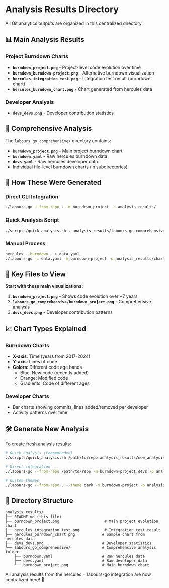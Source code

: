# Analysis Results Directory

All Git analytics outputs are organized in this centralized directory.

## 📊 **Main Analysis Results**

### Project Burndown Charts
- **`burndown_project.png`** - Project-level code evolution over time
- **`burndown_burndown-project.png`** - Alternative burndown visualization  
- **`hercules_integration_test.png`** - Integration test result (burndown chart)
- **`hercules_burndown_chart.png`** - Chart generated from hercules data

### Developer Analysis  
- **`devs_devs.png`** - Developer contribution statistics

## 📁 **Comprehensive Analysis**

The `labours_go_comprehensive/` directory contains:
- **`burndown_project.png`** - Main project burndown chart
- **`burndown.yaml`** - Raw hercules burndown data
- **`devs.yaml`** - Raw hercules developer data
- Individual file-level burndown charts (in subdirectories)

## 🚀 **How These Were Generated**

### Direct CLI Integration
```bash
./labours-go --from-repo . -m burndown-project -o analysis_results/
```

### Quick Analysis Script  
```bash
./scripts/quick_analysis.sh . analysis_results/labours_go_comprehensive
```

### Manual Process
```bash
hercules --burndown . > data.yaml
./labours-go -i data.yaml -m burndown-project -o analysis_results/chart.png
```

## 🎯 **Key Files to View**

**Start with these main visualizations:**
1. **`burndown_project.png`** - Shows code evolution over ~7 years
2. **`labours_go_comprehensive/burndown_project.png`** - Comprehensive analysis
3. **`devs_devs.png`** - Developer contribution patterns

## 📈 **Chart Types Explained**

### Burndown Charts
- **X-axis**: Time (years from 2017-2024)
- **Y-axis**: Lines of code
- **Colors**: Different code age bands
  - Blue: New code (recently added)
  - Orange: Modified code 
  - Gradients: Code of different ages

### Developer Charts
- Bar charts showing commits, lines added/removed per developer
- Activity patterns over time

## 🛠 **Generate New Analysis**

To create fresh analysis results:

```bash
# Quick analysis (recommended)
./scripts/quick_analysis.sh /path/to/repo analysis_results/new_analysis

# Direct integration
./labours-go --from-repo /path/to/repo -m burndown-project,devs -o analysis_results/

# Custom themes
./labours-go --from-repo . --theme dark -m burndown-project -o analysis_results/dark_theme.png
```

## 📂 **Directory Structure**

```
analysis_results/
├── README.md (this file)
├── burndown_project.png                    # Main project evolution chart
├── hercules_integration_test.png           # Integration test result  
├── hercules_burndown_chart.png            # Sample chart from hercules data
├── devs_devs.png                          # Developer statistics
└── labours_go_comprehensive/              # Comprehensive analysis folder
    ├── burndown.yaml                      # Raw hercules data
    ├── devs.yaml                          # Raw developer data  
    └── burndown_project.png               # Main burndown chart
```

All analysis results from the hercules + labours-go integration are now centralized here! 🎉